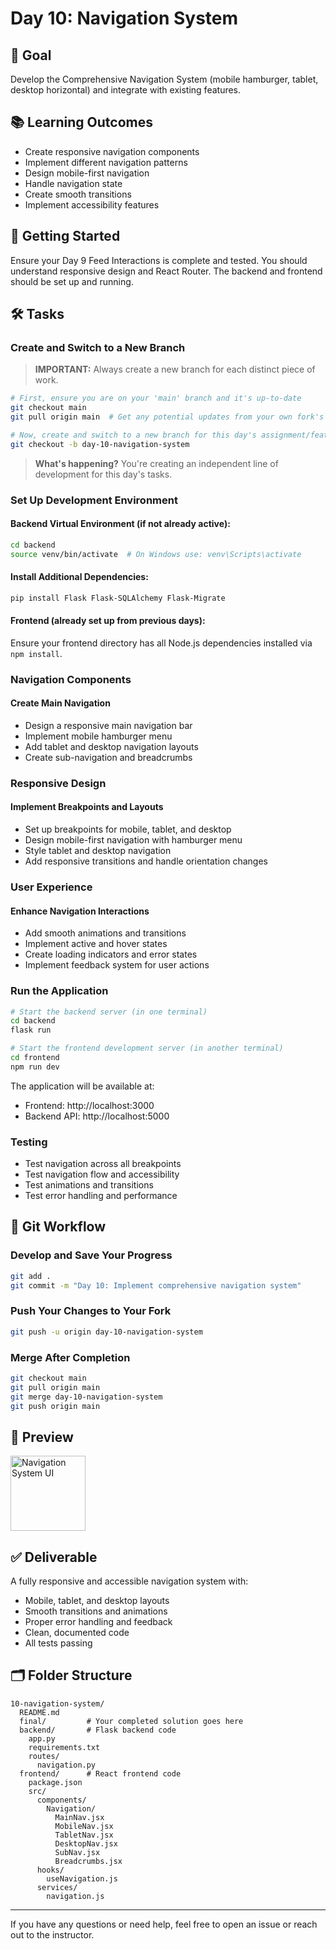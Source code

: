 # Day 10: Navigation System

## 🎯 Goal

Develop the Comprehensive Navigation System (mobile hamburger, tablet, desktop horizontal) and integrate with existing features.

## 📚 Learning Outcomes

- Create responsive navigation components
- Implement different navigation patterns
- Design mobile-first navigation
- Handle navigation state
- Create smooth transitions
- Implement accessibility features

## 🚀 Getting Started

Ensure your Day 9 Feed Interactions is complete and tested. You should understand responsive design and React Router. The backend and frontend should be set up and running.

## 🛠️ Tasks

### Create and Switch to a New Branch

> **IMPORTANT:** Always create a new branch for each distinct piece of work.

```bash
# First, ensure you are on your 'main' branch and it's up-to-date
git checkout main
git pull origin main  # Get any potential updates from your own fork's main

# Now, create and switch to a new branch for this day's assignment/feature
git checkout -b day-10-navigation-system
```

> **What's happening?** You're creating an independent line of development for this day's tasks.

### Set Up Development Environment

#### Backend Virtual Environment (if not already active):

```bash
cd backend
source venv/bin/activate  # On Windows use: venv\Scripts\activate
```

#### Install Additional Dependencies:

```bash
pip install Flask Flask-SQLAlchemy Flask-Migrate
```

#### Frontend (already set up from previous days):

Ensure your frontend directory has all Node.js dependencies installed via `npm install`.

### Navigation Components

#### Create Main Navigation

- Design a responsive main navigation bar
- Implement mobile hamburger menu
- Add tablet and desktop navigation layouts
- Create sub-navigation and breadcrumbs

### Responsive Design

#### Implement Breakpoints and Layouts

- Set up breakpoints for mobile, tablet, and desktop
- Design mobile-first navigation with hamburger menu
- Style tablet and desktop navigation
- Add responsive transitions and handle orientation changes

### User Experience

#### Enhance Navigation Interactions

- Add smooth animations and transitions
- Implement active and hover states
- Create loading indicators and error states
- Implement feedback system for user actions

### Run the Application

```bash
# Start the backend server (in one terminal)
cd backend
flask run

# Start the frontend development server (in another terminal)
cd frontend
npm run dev
```

The application will be available at:

- Frontend: http://localhost:3000
- Backend API: http://localhost:5000

### Testing

- Test navigation across all breakpoints
- Test navigation flow and accessibility
- Test animations and transitions
- Test error handling and performance

## 🔄 Git Workflow

### Develop and Save Your Progress

```bash
git add .
git commit -m "Day 10: Implement comprehensive navigation system"
```

### Push Your Changes to Your Fork

```bash
git push -u origin day-10-navigation-system
```

### Merge After Completion

```bash
git checkout main
git pull origin main
git merge day-10-navigation-system
git push origin main
```

## 📸 Preview

<img src="navigation-system.png" alt="Navigation System UI" width="120"/>

## ✅ Deliverable

A fully responsive and accessible navigation system with:

- Mobile, tablet, and desktop layouts
- Smooth transitions and animations
- Proper error handling and feedback
- Clean, documented code
- All tests passing

## 🗂️ Folder Structure

```
10-navigation-system/
  README.md
  final/         # Your completed solution goes here
  backend/       # Flask backend code
    app.py
    requirements.txt
    routes/
      navigation.py
  frontend/      # React frontend code
    package.json
    src/
      components/
        Navigation/
          MainNav.jsx
          MobileNav.jsx
          TabletNav.jsx
          DesktopNav.jsx
          SubNav.jsx
          Breadcrumbs.jsx
      hooks/
        useNavigation.js
      services/
        navigation.js
```

---

If you have any questions or need help, feel free to open an issue or reach out to the instructor.
